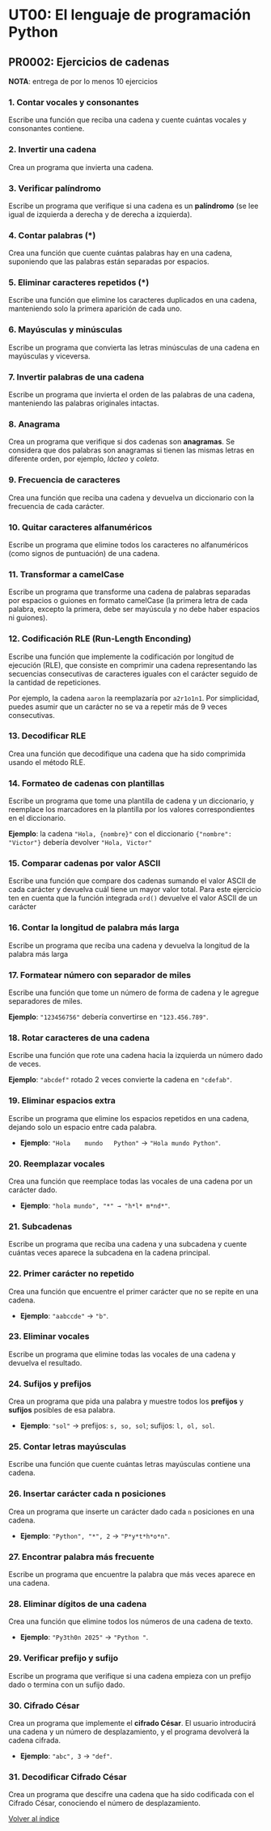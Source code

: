 # UT00: El lenguaje de programación Python

## PR0002: Ejercicios de cadenas

**NOTA**: entrega de por lo menos 10 ejercicios

### 1. Contar vocales y consonantes

Escribe una función que reciba una cadena y cuente cuántas vocales y consonantes contiene.


### 2. Invertir una cadena

Crea un programa que invierta una cadena.


### 3. Verificar palíndromo

Escribe un programa que verifique si una cadena es un **palíndromo** (se lee igual de izquierda a derecha y de derecha a izquierda).



### 4. Contar palabras (*)

Crea una función que cuente cuántas palabras hay en una cadena, suponiendo que las palabras están separadas por espacios.


### 5. Eliminar caracteres repetidos (*)

Escribe una función que elimine los caracteres duplicados en una cadena, manteniendo solo la primera aparición de cada uno.



### 6. Mayúsculas y minúsculas

Escribe un programa que convierta las letras minúsculas de una cadena en mayúsculas y viceversa.



### 7. Invertir palabras de una cadena

Escribe un programa que invierta el orden de las palabras de una cadena, manteniendo las palabras originales intactas.



### 8. Anagrama

Crea un programa que verifique si dos cadenas son **anagramas**. Se considera que dos palabras son anagramas si tienen las mismas letras en diferente orden, por ejemplo, *lácteo* y *coleta*.



### 9. Frecuencia de caracteres

Crea una función que reciba una cadena y devuelva un diccionario con la frecuencia de cada carácter.



### 10. Quitar caracteres alfanuméricos

Escribe un programa que elimine todos los caracteres no alfanuméricos (como signos de puntuación) de una cadena.



### 11. Transformar a camelCase

Escribe un programa que transforme una cadena de palabras separadas por espacios o guiones en formato camelCase (la primera letra de cada palabra, excepto la primera, debe ser mayúscula y no debe haber espacios ni guiones).



### 12. Codificación RLE (Run-Length Enconding)

Escribe una función que implemente la codificación por longitud de ejecución (RLE), que consiste en comprimir una cadena representando las secuencias consecutivas de caracteres iguales con el carácter seguido de la cantidad de repeticiones.

Por ejemplo, la cadena `aaron` la reemplazaría por `a2r1o1n1`. Por simplicidad, puedes asumir que un carácter no se va a repetir más de 9 veces consecutivas.



### 13. Decodificar RLE

Crea una función que decodifique una cadena que ha sido comprimida usando el método RLE.



### 14. Formateo de cadenas con plantillas

Escribe un programa que tome una plantilla de cadena y un diccionario, y reemplace los marcadores en la plantilla por los valores correspondientes en el diccionario.

**Ejemplo**: la cadena `"Hola, {nombre}"` con el diccionario `{"nombre": "Victor"}` debería devolver `"Hola, Victor"`



### 15. Comparar cadenas por valor ASCII

Escribe una función que compare dos cadenas sumando el valor ASCII de cada carácter y devuelva cuál tiene un mayor valor total. Para este ejercicio ten en cuenta que la función integrada `ord()` devuelve el valor ASCII de un carácter


### 16. Contar la longitud de palabra más larga

Escribe un programa que reciba una cadena y devuelva la longitud de la palabra más larga


### 17. Formatear número con separador de miles

Escribe una función que tome un número de forma de cadena y le agregue separadores de miles.

**Ejemplo**: `"123456756"` debería convertirse en `"123.456.789"`.



### 18. Rotar caracteres de una cadena

Escribe una función que rote una cadena hacia la izquierda un número dado de veces.

**Ejemplo**: `"abcdef"` rotado 2 veces convierte la cadena en `"cdefab"`.



### 19. Eliminar espacios extra

Escribe un programa que elimine los espacios repetidos en una cadena, dejando solo un espacio entre cada palabra.

* **Ejemplo**: `"Hola    mundo   Python"` → `"Hola mundo Python"`.



### 20. Reemplazar vocales

Crea una función que reemplace todas las vocales de una cadena por un carácter dado.

* **Ejemplo**: `"hola mundo", "*" → "h*l* m*nd*"`.



### 21. Subcadenas

Escribe un programa que reciba una cadena y una subcadena y cuente cuántas veces aparece la subcadena en la cadena principal.



### 22. Primer carácter no repetido

Crea una función que encuentre el primer carácter que no se repite en una cadena.

* **Ejemplo**: `"aabccde"` → `"b"`.



### 23. Eliminar vocales

Escribe un programa que elimine todas las vocales de una cadena y devuelva el resultado.



### 24. Sufijos y prefijos

Crea un programa que pida una palabra y muestre todos los **prefijos** y **sufijos** posibles de esa palabra.

* **Ejemplo**: `"sol"` → prefijos: `s, so, sol`; sufijos: `l, ol, sol`.



### 25. Contar letras mayúsculas

Escribe una función que cuente cuántas letras mayúsculas contiene una cadena.



### 26. Insertar carácter cada n posiciones

Crea un programa que inserte un carácter dado cada `n` posiciones en una cadena.

* **Ejemplo**: `"Python", "*", 2` → `"P*y*t*h*o*n"`.



### 27. Encontrar palabra más frecuente

Escribe un programa que encuentre la palabra que más veces aparece en una cadena.



### 28. Eliminar dígitos de una cadena

Crea una función que elimine todos los números de una cadena de texto.

* **Ejemplo**: `"Py3th0n 2025"` → `"Python "`.



### 29. Verificar prefijo y sufijo

Escribe un programa que verifique si una cadena empieza con un prefijo dado o termina con un sufijo dado.



### 30. Cifrado César

Crea un programa que implemente el **cifrado César**. El usuario introducirá una cadena y un número de desplazamiento, y el programa devolverá la cadena cifrada.

* **Ejemplo**: `"abc", 3` → `"def"`.



### 31. Decodificar Cifrado César

Crea un programa que descifre una cadena que ha sido codificada con el Cifrado César, conociendo el número de desplazamiento.

[Volver al índice](./../bda.md)
